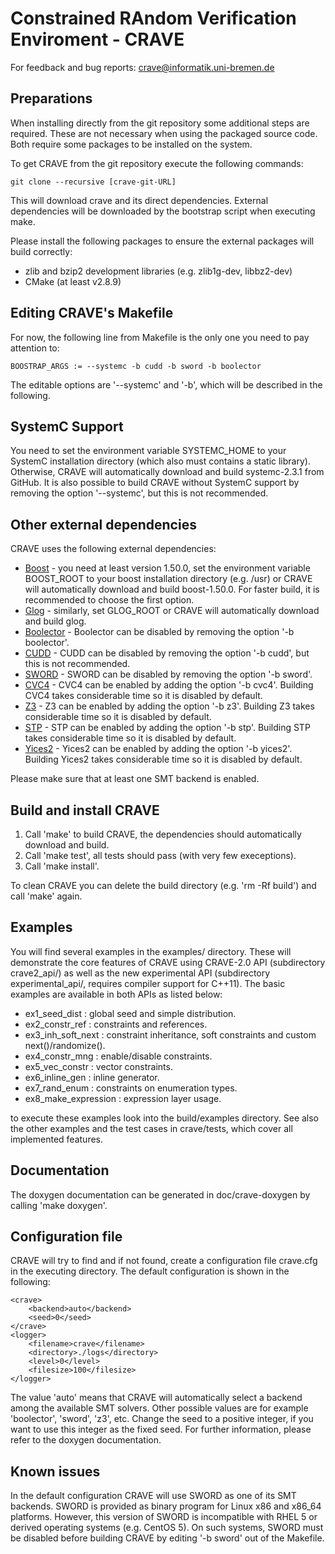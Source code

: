  Constrained RAndom Verification Enviroment - CRAVE
====================================================

For feedback and bug reports: crave@informatik.uni-bremen.de

 Preparations
--------------

When installing directly from the git repository some additional steps are
required. These are not necessary when using the packaged source code. Both
require some packages to be installed on the system.

To get CRAVE from the git repository execute the following commands:

    git clone --recursive [crave-git-URL]

This will download crave and its direct dependencies. External dependencies
will be downloaded by the bootstrap script when executing make.

Please install the following packages to ensure the external packages will
build correctly:

* zlib and bzip2 development libraries (e.g. zlib1g-dev, libbz2-dev)
* CMake (at least v2.8.9)


 Editing CRAVE's Makefile
-------------------------

For now, the following line from Makefile is the only one you need to pay attention to:

    BOOSTRAP_ARGS := --systemc -b cudd -b sword -b boolector

The editable options are '--systemc' and '-b', which will be described in the following.


 SystemC Support
-----------------

You need to set the environment variable SYSTEMC_HOME to your SystemC installation 
directory (which also must contains a static library). Otherwise, CRAVE will automatically 
download and build systemc-2.3.1 from GitHub.
It is also possible to build CRAVE without SystemC support by removing the option '--systemc',
but this is not recommended.


 Other external dependencies
-----------------------

CRAVE uses the following external dependencies:

* [Boost] - you need at least version 1.50.0, set the environment variable BOOST_ROOT to your 
boost installation directory (e.g. /usr) or CRAVE will automatically download and build boost-1.50.0. 
For faster build, it is recommended to choose the first option.
* [Glog] - similarly, set GLOG_ROOT or CRAVE will automatically download and build glog.
* [Boolector] - Boolector can be disabled by removing the option '-b boolector'.
* [CUDD] - CUDD can be disabled by removing the option '-b cudd', but this is not recommended.
* [SWORD] - SWORD can be disabled by removing the option '-b sword'.
* [CVC4] - CVC4 can be enabled by adding the option '-b cvc4'. Building CVC4 takes considerable time so it is disabled by default.
* [Z3] - Z3 can be enabled by adding the option '-b z3'. Building Z3 takes considerable time so it is disabled by default.
* [STP] - STP can be enabled by adding the option '-b stp'. Building STP takes considerable time so it is disabled by default.
* [Yices2] - Yices2 can be enabled by adding the option '-b yices2'. Building Yices2 takes considerable time so it is disabled by default.

Please make sure that at least one SMT backend is enabled.


 Build and install CRAVE
-------------------------

1. Call 'make' to build CRAVE, the dependencies should
   automatically download and build.
2. Call 'make test', all tests should pass (with very few execeptions).
3. Call 'make install'.

To clean CRAVE you can delete the build directory (e.g. 'rm -Rf build') and call 'make' again.

 Examples
----------

You will find several examples in the examples/ directory. These will
demonstrate the core features of CRAVE using CRAVE-2.0 API (subdirectory crave2_api/)
as well as the new experimental API (subdirectory experimental_api/, requires compiler
support for C++11). The basic examples are available in both APIs as listed below:

  * ex1_seed_dist              : global seed and simple distribution.
  * ex2_constr_ref             : constraints and references.
  * ex3_inh_soft_next          : constraint inheritance, soft constraints and custom next()/randomize().
  * ex4_constr_mng             : enable/disable constraints.
  * ex5_vec_constr             : vector constraints.
  * ex6_inline_gen             : inline generator.
  * ex7_rand_enum              : constraints on enumeration types.
  * ex8_make_expression        : expression layer usage.

to execute these examples look into the build/examples directory.
See also the other examples and the test cases in crave/tests, which cover all implemented features.

 Documentation
-------------------------

The doxygen documentation can be generated in doc/crave-doxygen by calling 'make doxygen'.

 Configuration file
-----------------------

CRAVE will try to find and if not found, create a configuration file crave.cfg in 
the executing directory. The default configuration is shown in the following:

    <crave>
    	<backend>auto</backend>
    	<seed>0</seed>
    </crave>
    <logger>
    	<filename>crave</filename>
    	<directory>./logs</directory>
    	<level>0</level>
    	<filesize>100</filesize>
    </logger>

The value 'auto' means that CRAVE will automatically select a backend among 
the available SMT solvers. Other possible values are for example 'boolector', 'sword', 'z3', etc.
Change the seed to a positive integer, if you want to use this integer as the fixed seed.
For further information, please refer to the doxygen documentation.

 Known issues
--------------

In the default configuration CRAVE will use SWORD as one of its SMT backends.
SWORD is provided as binary program for Linux x86 and x86_64 platforms. However,
this version of SWORD is incompatible with RHEL 5 or derived operating systems (e.g. 
CentOS 5). On such systems, SWORD must be disabled before building CRAVE by editing
'-b sword' out of the Makefile.

[Boost]: http://www.boost.org
[CUDD]:  http://vlsi.colorado.edu/~fabio/CUDD/
[SWORD]: http://www.informatik.uni-bremen.de/agra/eng/sword.php
[Z3]: https://github.com/Z3Prover/z3
[Boolector]: http://fmv.jku.at/boolector/
[CVC4]: http://cvc4.cs.nyu.edu
[Yices2]: http://yices.csl.sri.com/
[STP]: https://github.com/stp/stp
[Glog]: https://code.google.com/p/google-glog/
